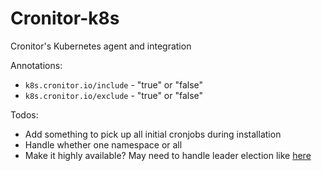 # Cronitor-k8s
Cronitor's Kubernetes agent and integration


Annotations: 
* `k8s.cronitor.io/include` - "true" or "false"
* `k8s.cronitor.io/exclude` - "true" or "false"

Todos:
* Add something to pick up all initial cronjobs during installation
* Handle whether one namespace or all
* Make it highly available? May need to handle leader election like [here][1]


[1]: https://github.com/opsgenie/kubernetes-event-exporter/blob/master/main.go